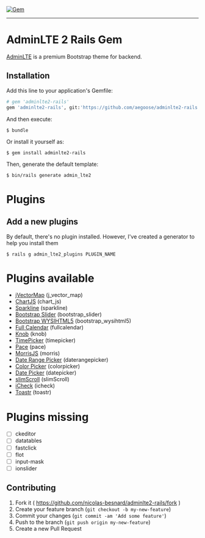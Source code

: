 [![Gem](https://img.shields.io/gem/v/adminlte2-rails.svg?style=flat-square)](http://rubygems.org/gems/adminlte2-rails)

* * *

# AdminLTE 2 Rails Gem

[AdminLTE](https://github.com/almasaeed2010/AdminLTE) is a premium Bootstrap theme for backend.

## Installation

Add this line to your application's Gemfile:

```ruby
# gem 'adminlte2-rails'
gem 'adminlte2-rails', git:'https://github.com/aegoose/adminlte2-rails'
```


And then execute:

    $ bundle

Or install it yourself as:

    $ gem install adminlte2-rails


Then, generate the default template:

    $ bin/rails generate admin_lte2

# Plugins

## Add a new plugins

By default, there's no plugin installed. However, I've created a generator to help you install them

    $ rails g admin_lte2_plugins PLUGIN_NAME

# Plugins available

  - [jVectorMap](https://github.com/bjornd/jvectormap) (j_vector_map)
  - [ChartJS](https://github.com/nnnick/Chart.js/) (chart_js)
  - [Sparkline](https://github.com/gwatts/jquery.sparkline) (sparkline)
  - [Bootstrap Slider](https://github.com/seiyria/bootstrap-slider) (bootstrap_slider)
  - [Bootstrap WYSIHTML5](https://github.com/jhollingworth/bootstrap-wysihtml5/) (bootstrap_wysihtml5)
  - [Full Calendar](https://github.com/arshaw/fullcalendar) (fullcalendar)
  - [Knob](https://github.com/aterrien/jQuery-Knob) (knob)
  - [TimePicker](https://github.com/jdewit/bootstrap-timepicker) (timepicker)
  - [Pace](https://github.com/HubSpot/pace) (pace)
  - [MorrisJS](https://github.com/morrisjs/morris.js/) (morris)
  - [Date Range Picker](https://github.com/dangrossman/bootstrap-daterangepicker) (daterangepicker)
  - [Color Picker](https://github.com/mjolnic/bootstrap-colorpicker/) (colorpicker)
  - [Date Picker](https://github.com/eternicode/bootstrap-datepicker) (datepicker)
  - [slimScroll](https://github.com/rochal/jQuery-slimScroll) (slimScroll)
  - [iCheck](https://github.com/fronteed/iCheck) (icheck)
  - [Toastr](https://github.com/CodeSeven/toastr) (toastr)

# Plugins missing

* [ ] ckeditor
* [ ] datatables
* [ ] fastclick
* [ ] flot
* [ ] input-mask
* [ ] ionslider

## Contributing

1. Fork it ( https://github.com/nicolas-besnard/adminlte2-rails/fork )
2. Create your feature branch (`git checkout -b my-new-feature`)
3. Commit your changes (`git commit -am 'Add some feature'`)
4. Push to the branch (`git push origin my-new-feature`)
5. Create a new Pull Request
